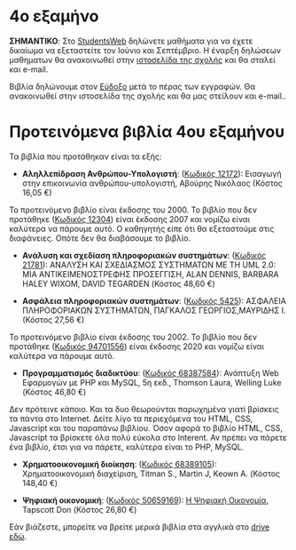 # 4ο εξαμήνο

**ΣΗΜΑΝΤΙΚΟ**: Στο [StudentsWeb](https://services.uom.gr/unistudent/) δηλώνετε μαθήματα για να έχετε δικαίωμα να εξεταστείτε τον Ιούνιο και Σεπτέμβριο. Η έναρξη δηλώσεων μαθηματων θα ανακοινωθεί στην [ιστοσελίδα της σχολής](https://www.uom.gr/dai) και θα σταλεί και e-mail.

Βιβλία δηλώνουμε στον [Εύδοξο](https://eudoxus.gr/) μετά το πέρας των εγγραφών. Θα ανακοινωθεί στην ιστοσελίδα της σχολής και θα μας στείλουν και e-mail..

# Προτεινόμενα βιβλία 4ου εξαμήνου

Τα βιβλία που προτάθηκαν είναι τα εξής:

* **Αληλλεπίδραση Ανθρώπου-Υπολογιστή**:  ([Κωδικός 12172](https://service.eudoxus.gr/search/#a/id:12172/0)): Εισαγωγή στην επικοινωνία ανθρώπου-υπολογιστή, Αβούρης Νικόλαος (Κόστος 16,05 €)

Το προτεινόμενο βιβλίο είναι έκδοσης του 2000. Το βιβλίο που δεν προτάθηκε ([Κωδικός 12304](https://service.eudoxus.gr/search/#a/id:12304/0)) είναι έκδοσης 2007 και νομίζω είναι καλύτερα να πάρουμε αυτό. Ο καθηγητής είπε ότι θα εξεταστούμε στις διαφάνειες. Οπότε δεν θα διαβάσουμε το βιβλίο.

* **Ανάλυση και σχεδίαση πληροφοριακών συστημάτων**: ([Κωδικός 21781](https://service.eudoxus.gr/search/#a/id:21781/0)): ΑΝΑΛΥΣΗ ΚΑΙ ΣΧΕΔΙΑΣΜΟΣ ΣΥΣΤΗΜΑΤΩΝ ΜΕ ΤΗ UML 2.0: ΜΙΑ ΑΝΤΙΚΕΙΜΕΝΟΣΤΡΕΦΗΣ ΠΡΟΣΕΓΓΙΣΗ, ALAN DENNIS, BARBARA HALEY WIXOM, DAVID TEGARDEN (Κόστος 48,60 €)

* **Ασφάλεια πληροφοριακών συστημάτων**:  ([Κωδικός 5425](https://service.eudoxus.gr/search/#a/id:5425/0)): ΑΣΦΑΛΕΙΑ ΠΛΗΡΟΦΟΡΙΑΚΩΝ ΣΥΣΤΗΜΑΤΩΝ, ΠΑΓΚΑΛΟΣ ΓΕΩΡΓΙΟΣ,ΜΑΥΡΙΔΗΣ Ι. (Κόστος 27,56 €)

Το προτεινόμενο βιβλίο είναι έκδοσης του 2002. Το βιβλίο που δεν προτάθηκε ([Κωδικός 94701556](https://service.eudoxus.gr/search/#a/id:94701556/0)) είναι έκδοσης 2020 και νομίζω είναι καλύτερα να πάρουμε αυτό.

* **Προγραμματισμός διαδικτύου**: ([Κωδικός 68387584](https://service.eudoxus.gr/search/#a/id:68387584/0)): Ανάπτυξη Web Εφαρμογών με PHP και MySQL, 5η εκδ., Thomson Laura, Welling Luke (Κόστος 46,80 €)

Δεν πρότεινε κάποιο. Και τα δυο θεωρούνται παρωχημένα γιατί βρίσκεις τα πάντα στο Internet. Δείτε λίγο τα περιεχόμενα του HTML, CSS, Javascript και του παραπάνω βιβλίου. Όσον αφορά το βιβλίο HTML, CSS, Javascript τα βρίσκετε όλα πολύ εύκολα στο Interent. Αν πρέπει να πάρετε ένα βιβλίο, έτσι για να πάρετε, καλύτερα είναι το PHP, MySQL.

* **Χρηματοοικονομική διοίκηση**: ([Κωδικός 68389105](https://service.eudoxus.gr/search/#a/id:68389105/0)): Χρηματοοικονομική διαχείριση, Titman S., Martin J, Keown A. (Κόστος 148,40 €)

* **Ψηφιακή οικονομική**: ([Κωδικός 50659169](https://service.eudoxus.gr/search/#a/id:50659169/0)): [Η Ψηφιακή Οικονομία](https://bookpath.gr/p/i-psifiaki-oikonomia-yposcheseis-kai-kindynoi-stin-epochi-tis-diktyakis-effyias), Tapscott Don (Κόστος 26,80 €)


Εάν βιάζεστε, μπορείτε να βρείτε μερικά βιβλία στα αγγλικά στο [drive εδώ](http://tiny.cc/evdo3os).
